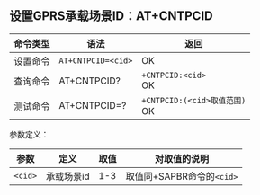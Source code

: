 ## 设置GPRS承载场景ID：AT+CNTPCID

| 命令类型 | 语法               | 返回                              |
| -------- | ------------------ | --------------------------------- |
| 设置命令 | `AT+CNTPCID=<cid>` | OK                                |
| 查询命令 | AT+CNTPCID?        | `+CNTPCID:<cid>` <br>OK           |
| 测试命令 | AT+CNTPCID=?       | `+CNTPCID:(<cid>取值范围)` <br>OK |

 

参数定义：

| 参数    | 定义       | 取值 | 对取值的说明              |
| ------- | ---------- | ---- | ------------------------- |
| `<cid>` | 承载场景id | 1-3  | 取值同+SAPBR命令的`<cid>` |
